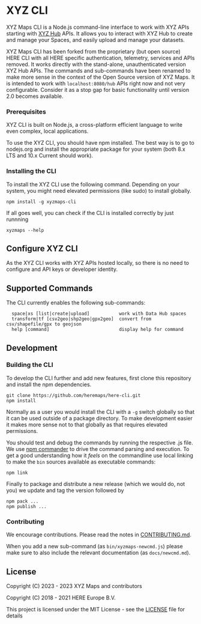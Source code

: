 # XYZ CLI

XYZ Maps CLI is a Node.js command-line interface to work with XYZ APIs starting with [XYZ Hub](https://github.com/xyzmaps/xyz-cli) APIs. It allows you to interact with XYZ Hub to create and manage your Spaces, and easily upload and manage your datasets.

XYZ Maps CLI has been forked from the proprietary (but open source) HERE CLI with all HERE specific authentication, telemetry, services and APIs removed. It works directly with the stand-alone, unauthenticated version XYZ Hub APIs. The commands and sub-commands have been renamed to make more sense in the context of the Open Source version of XYZ Maps. It is intended to work with `localhost:8080/hub` APIs right now and not very configurable. Consider it as a stop gap for basic functionality until version 2.0 becomes available.

### Prerequisites

XYZ CLI is built on Node.js, a cross-platform efficient language to write even complex, local applications.

To use the  XYZ CLI, you should have npm installed. The best way is to go to nodejs.org and install the appropriate package for your system (both 8.x LTS and 10.x Current should work). 

### Installing the CLI

To install the XYZ CLI use the following command. Depending on your system, you might need elevated permissions (like sudo) to install globally.

```
npm install -g xyzmaps-cli
```

If all goes well, you can check if the CLI is installed correctly by just runnning

```
xyzmaps --help
```


## Configure XYZ CLI

As the XYZ CLI works with XYZ APIs hosted locally, so there is no need to configure and API keys or developer identity.

## Supported Commands

The CLI currently enables the following sub-commands:

```
  space|xs [list|create|upload]           work with Data Hub spaces
  transform|tf [csv2geo|shp2geo|gpx2geo]  convert from csv/shapefile/gpx to geojson
  help [command]                          display help for command
```

## Development

### Building the CLI

To develop the CLI further and add new features, first clone this repository and install the 
npm dependencies.

```
git clone https://github.com/heremaps/here-cli.git
npm install
```

Normally as a user you would install the CLI with a `-g` switch globally so that it can be
used outside of a package directory. To make development easier it makes more sense not to
that globally as that requires elevated permissions.

You should test and debug the commands by running the respective .js file. We use 
[npm commander](https://www.npmjs.com/package/commander) to drive the command parsing and
execution. To get a good 
understanding how it *feels* on the commandline use local linking to make the `bin` sources
available as executable commands:

```
npm link
```

Finally to package and distribute a new release (which we would do, not you) we update and
tag the version followed by

```
npm pack ...
npm publish ...
```

### Contributing

We encourage contributions. Please read the notes in [CONTRIBUTING.md](CONTRIBUTING.md).

When you add a new sub-command (as `bin/xyzmaps-newcmd.js`) please make sure to also include the relevant documentation (as `docs/newcmd.md`).

## License

Copyright (C) 2023 - 2023 XYZ Maps and contributors

Copyright (C) 2018 - 2021 HERE Europe B.V.

This project is licensed under the MIT License - see the [LICENSE](LICENSE) file for details


